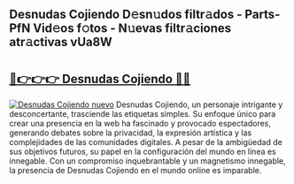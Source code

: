 ## Desnudas Cojiendo D𝚎sn𝚞dos filtr𝚊dos - Parts-PfN Vid𝚎os f𝚘tos - N𝚞evas filtr𝚊ciones atr𝚊ctivas vUa8W

# <h2><a href="http://mbabdyf.tromn.icu/?c=Desnudas+Cojiendo">🔗👉👉👉 Desnudas Cojiendo 🔗🔗</a></h2>

[![Desnudas Cojiendo nuevo](https://i.imgur.com/pEAQMta.gif)](http://mbabdyf.tromn.icu/?c=Desnudas+Cojiendo)
Desnudas Cojiendo, un personaje intrigante y desconcertante, trasciende las etiquetas simples. Su enfoque único para crear una presencia en la web ha fascinado y provocado espectadores, generando debates sobre la privacidad, la expresión artística y las complejidades de las comunidades digitales. A pesar de la ambigüedad de sus objetivos futuros, su papel en la configuración del mundo en línea es innegable. Con un compromiso inquebrantable y un magnetismo innegable, la presencia de Desnudas Cojiendo en el mundo online es imparable.
